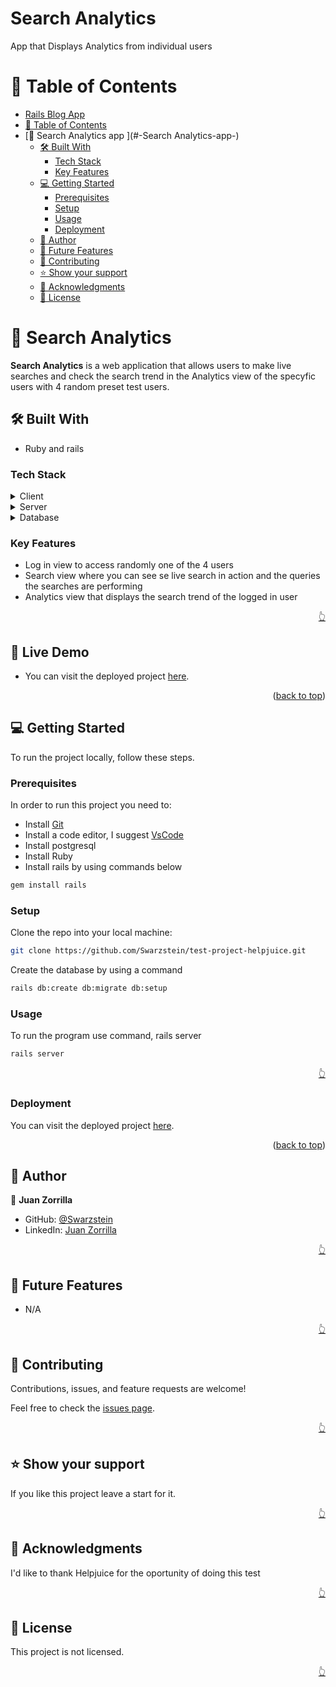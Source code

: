 <a name="readme-top"></a>

# Search Analytics

App that Displays Analytics from individual users

<!-- TABLE OF CONTENTS -->

# 📗 Table of Contents

- [Rails Blog App](#rails-blog-app)
- [📗 Table of Contents](#-table-of-contents)
- [📖 Search Analytics app ](#-Search Analytics-app-)
  - [🛠 Built With ](#-built-with-)
    - [Tech Stack ](#tech-stack-)
    - [Key Features ](#key-features-)
  - [💻 Getting Started ](#-getting-started-)
    - [Prerequisites](#prerequisites)
    - [Setup](#setup)
    - [Usage](#usage)
    - [Deployment](#triangular_flag_on_post-deployment)
  - [👥 Author ](#-author-)
  - [🔭 Future Features ](#-future-features-)
  - [🤝 Contributing ](#-contributing-)
  - [⭐️ Show your support ](#️-show-your-support-)
  - [🙏 Acknowledgments ](#-acknowledgments-)
  - [📝 License ](#-license-)

<!-- PROJECT DESCRIPTION -->

# 📖 Search Analytics <a name="about-project"></a>

**Search Analytics** is a web application that allows users to make live searches and check the search trend in the Analytics view of the specyfic users with 4 random preset test users.

## 🛠 Built With <a name="built-with"></a>

- Ruby and rails

### Tech Stack <a name="tech-stack"></a>

<details>
  <summary>Client</summary>
  <ul>
   <li>N/A</li>

  </ul>
</details>

<details>
  <summary>Server</summary>
  <ul>
    <li>Rails server</li>

  </ul>
</details>

<details>
<summary>Database</summary>
  <ul>
    <li>Postgresql</li>
  </ul>
</details>

<!-- Features -->

### Key Features <a name="key-features"></a>

- Log in view to access randomly one of the 4 users
- Search view where you can see se live search in action and the queries the searches are performing
- Analytics view that displays the search trend of the logged in user

<p align="right"><a href="#readme-top">👆</a></p>

## 🚀 Live Demo <a name="live-demo"></a>

- You can visit the deployed project [here](https://mysite-8gd5.onrender.com).

<p align="right">(<a href="#readme-top">back to top</a>)</p>

<!-- Getting Started -->

## 💻 Getting Started <a name="getting-started"></a>

To run the project locally, follow these steps.

### Prerequisites

In order to run this project you need to:

- Install [Git](https://git-scm.com/)
- Install a code editor, I suggest [VsCode](https://code.visualstudio.com/)
- Install postgresql
- Install Ruby
- Install rails by using commands below 
```bash
gem install rails
```

### Setup

Clone the repo into your local machine:

```bash
git clone https://github.com/Swarzstein/test-project-helpjuice.git
```
Create the database by using a command

```bash
rails db:create db:migrate db:setup
```

### Usage

To run the program use command, rails server

```bash
rails server
```
<p align="right"><a href="#readme-top">👆</a></p>

### Deployment
You can visit the deployed project [here](https://my-budget-rbhh.onrender.com/).

<p align="right">(<a href="#readme-top">back to top</a>)</p>

<!-- AUTHORS -->

## 👥 Author <a name="authors"></a>

👤 **Juan Zorrilla**

- GitHub: [@Swarzstein](https://github.com/Swarzstein)
- LinkedIn: [Juan Zorrilla](https://www.linkedin.com/in/juan-a-zorrilla/)


<p align="right"><a href="#readme-top">👆</a></p>

<!-- FUTURE FEATURES -->

## 🔭 Future Features <a name="future-features"></a>

- N/A

<p align="right"><a href="#readme-top">👆</a></p>

<!-- Contributing -->

## 🤝 Contributing <a name="contributing"></a>

Contributions, issues, and feature requests are welcome!

Feel free to check the [issues page](https://github.com/Swarzstein/test-project-helpjuice/issues).


<p align="right"><a href="#readme-top">👆</a></p>

<!-- Show your support -->

## ⭐️ Show your support <a name="support"></a>

If you like this project leave a start for it.

<p align="right"><a href="#readme-top">👆</a></p>

<!-- ACKNOWLEDGEMENTS -->

## 🙏 Acknowledgments <a name="acknowledgements"></a>

I'd like to thank Helpjuice for the oportunity of doing this test

<p align="right"><a href="#readme-top">👆</a></p>

<!-- LICENSE -->

## 📝 License <a name="license"></a>

This project is not licensed.

<p align="right"><a href="#readme-top">👆</a></p>
